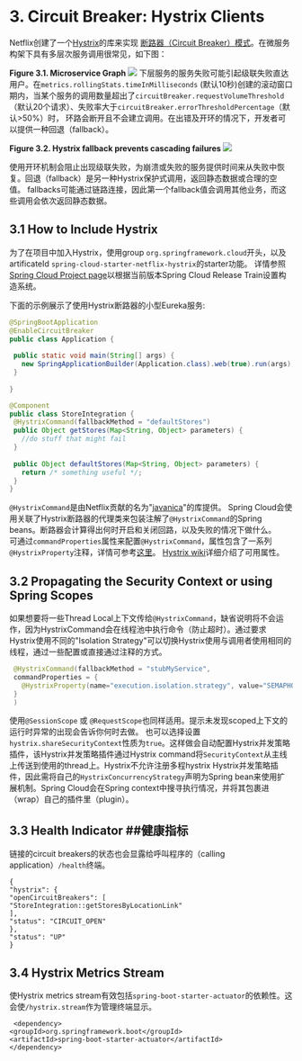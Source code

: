 # 3. Circuit Breaker: Hystrix Clients #
Netflix创建了一个[Hystrix](https://github.com/Netflix/Hystrix)的库来实现 [断路器（Circuit Breaker）模式](https://martinfowler.com/bliki/CircuitBreaker.html)。在微服务构架下具有多层次服务调用很常见，如下图：

**Figure 3.1. Microservice Graph**
![](https://raw.githubusercontent.com/spring-cloud/spring-cloud-netflix/1.4.x/docs/src/main/asciidoc/images/Hystrix.png)
下层服务的服务失败可能引起级联失败直达用户。在`metrics.rollingStats.timeInMilliseconds` (默认10秒)创建的滚动窗口期内，当某个服务的调用数量超出了`circuitBreaker.requestVolumeThreshold`（默认20个请求）、失败率大于`circuitBreaker.errorThresholdPercentage`（默认>50%）时，
环路会断开且不会建立调用。在出错及开环的情况下，开发者可以提供一种回退（fallback）。

**Figure 3.2. Hystrix fallback prevents cascading failures**
![](https://raw.githubusercontent.com/spring-cloud/spring-cloud-netflix/1.4.x/docs/src/main/asciidoc/images/HystrixFallback.png)

使用开环机制会阻止出现级联失败，为崩溃或失败的服务提供时间来从失败中恢复。回退（fallback）是另一种Hystrix保护式调用，返回静态数据或合理的空值。
fallbacks可能通过链路连接，因此第一个fallback值会调用其他业务，而这些调用会依次返回静态数据。

## 3.1 How to Include Hystrix ##

为了在项目中加入Hystrix，使用group `org.springframework.cloud`开头，以及artificateId `spring-cloud-starter-netflix-hystrix`的starter功能。 详情参照[Spring Cloud Project page](https://projects.spring.io/spring-cloud/)以根据当前版本Spring Cloud Release Train设置构造系统。

下面的示例展示了使用Hystrix断路器的小型Eureka服务:  
```java  
@SpringBootApplication
@EnableCircuitBreaker
public class Application {
 
 public static void main(String[] args) {
   new SpringApplicationBuilder(Application.class).web(true).run(args);
 }
    
}

@Component
public class StoreIntegration {
 @HystrixCommand(fallbackMethod = "defaultStores")
 public Object getStores(Map<String, Object> parameters) {
   //do stuff that might fail
 }
    
 public Object defaultStores(Map<String, Object> parameters) {
   return /* something useful */;
 }
}  
```

`@HystrixCommand`是由Netflix贡献的名为"[javanica](https://github.com/Netflix/Hystrix/tree/master/hystrix-contrib/hystrix-javanica)"的库提供。
Spring Cloud会使用关联了Hystrix断路器的代理类来包装注解了`@HystrixCommand`的Spring beans。断路器会计算得出何时开启和关闭回路，以及失败的情况下做什么。  
可通过`commandProperties`属性来配置`@HystrixCommand`，属性包含了一系列`@HystrixProperty`注释，详情可参考[这里](https://github.com/Netflix/Hystrix/tree/master/hystrix-contrib/hystrix-javanica#configuration)。 [Hystrix wiki](https://github.com/Netflix/Hystrix/wiki/Configuration)详细介绍了可用属性。  

## 3.2 Propagating the Security Context or using Spring Scopes ##
如果想要将一些Thread Local上下文传给`@HystrixCommand`，缺省说明将不会运作，因为HystrixCommand会在线程池中执行命令（防止超时）。通过要求Hystrix使用不同的"Isolation Strategy"可以切换Hystrix使用与调用者使用相同的线程，通过一些配置或直接通过注释的方式。
```java  
 @HystrixCommand(fallbackMethod = "stubMyService",
 commandProperties = {
   @HystrixProperty(name="execution.isolation.strategy", value="SEMAPHORE")
 }
 )
```
 使用`@SessionScope` 或 `@RequestScope`也同样适用。提示未发现scoped上下文的运行时异常的出现会告诉你何时去做。
也可以选择设置`hystrix.shareSecurityContext`性质为`true`。这样做会自动配置Hystrix并发策略插件，该Hystrix并发策略插件通过Hystrix command将`SecurityContext`从主线上传送到使用的thread上。Hystrix不允许注册多程hystrix Hystrix并发策略插件，因此需将自己的`HystrixConcurrencyStrategy`声明为Spring bean来使用扩展机制。Spring Cloud会在Spring context中搜寻执行情况，并将其包裹进（wrap）自己的插件里（plugin）。

## 3.3 Health Indicator ##健康指标
链接的circuit breakers的状态也会显露给呼叫程序的（calling application）`/health`终端。
    
    {
    "hystrix": {
    "openCircuitBreakers": [
    "StoreIntegration::getStoresByLocationLink"
    ],
    "status": "CIRCUIT_OPEN"
    },
    "status": "UP"
    }

## 3.4 Hystrix Metrics Stream ##

使Hystrix metrics stream有效包括`spring-boot-starter-actuator`的依赖性。这会使`/hystrix.stream`作为管理终端显示。

     <dependency>
    <groupId>org.springframework.boot</groupId>
    <artifactId>spring-boot-starter-actuator</artifactId>
    </dependency>
